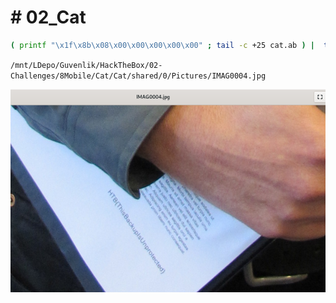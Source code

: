 # # 02_Cat

```bash
( printf "\x1f\x8b\x08\x00\x00\x00\x00\x00" ; tail -c +25 cat.ab ) |  tar xfvz -
```

`/mnt/LDepo/Guvenlik/HackTheBox/02-Challenges/8Mobile/Cat/Cat/shared/0/Pictures/IMAG0004.jpg`

<img src="IMAG0004_Zoom.png"></a>